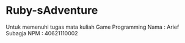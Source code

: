 # Ruby-sAdventure
Untuk memenuhi tugas mata kuliah Game Programming
Nama : Arief Subagja
NPM : 40621110002
